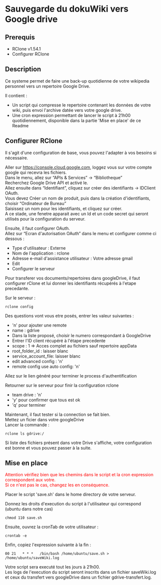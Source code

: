 # Sauvegarde du dokuWiki vers Google drive
## Prerequis

- RClone v1.54.1
- Configurer RClone

## Description

Ce systeme permet de faire une back-up quotidienne de votre wikipedia personnel vers un repertoire Google Drive.  

Il contient :
- Un script qui compresse le repertoire contenant les données de votre wiki, puis envoi l'archive datée vers votre google drive.  
- Une cron expression permettant de lancer le script à 21h00 quotidiennement, disponible dans la partie 'Mise en place' de ce Readme

## Configurer RClone

Il s'agit d'une configuration de base, vous pouvez l'adapter à vos besoins si nécessaire.

Aller sur https://console.cloud.google.com, loggez vous sur votre compte google qui recevra les fichiers.  
Dans le menu, allez sur “APIs & Services” → “Bibliotheque”  
Recherchez Google Drive API et activé le.  
Allez ensuite dans “Identifiant”, cliquez sur créer des identifiants → IDClient OAuth.  
Vous devez Créer un nom de produit, puis dans la création d'identifiants, choisir “Ordinateur de Bureau”  
Saisissez un nom pour les identifiants, et cliquez sur créer.  
A ce stade, une fenetre apparait avec un Id et un code secret qui seront utilisés pour la configuration du serveur.  

Ensuite, il faut configurer OAuth.  
Allez sur “Ecran d'autorisation OAuth” dans le menu et configurer comme ci dessous :  
- Type d'utilisateur : Externe
- Nom de l'application : rclone
- Adresse e-mail d'assistance utilisateur : Votre adresse gmail
- Edit
- Configurer le serveur

Pour transferer vos documents/repertoires dans googleDrive, il faut configurer rClone et lui donner les identifiants récupérés à l'etape precedante.

Sur le serveur :  

```shell
rclone config
```

Des questions vont vous etre posés, entrer les valeur suivantes :  

- 'n' pour ajouter une remote
- name : gdrive
- Dans la liste proposé, choisir le numero correspondant à GoogleDrive
- Entrer l'ID client récupéré à l'étape precedente
- scope : 1 ⇒ Acces complet au fichiers sauf repertoire appData
- root_folder_id : laisser blanc
- service_account_file: laisser blanc
- edit advanced config : 'n'
- remote config use auto config: 'n'

Allez sur le lien généré pour terminer le process d'authentification  

Retourner sur le serveur pour finir la configuration rclone  

- team drive : 'n'
- 'y' pour confirmer que tous est ok
- 'q' pour terminer

Maintenant, il faut tester si la connection se fait bien.  
Mettez un ficier dans votre googleDrive  
Lancer la commande :

```shell
rclone ls gdrive:/  
```

Si liste des fichiers présent dans votre Drive s'affiche, votre configuration est bonne et vous pouvez passer à la suite.

## Mise en place

<span style="color:red">Attention vérifiez bien que les chemins dans le script et la cron expression correspondent aux votre.</br>Si ce n'est pas le cas, changez les en conséquence.</span>

Placer le script 'save.sh' dans le home directory de votre serveur.  

Donnez les droits d'execution du script à l'utilisateur qui correspond (ubuntu dans notre cas)

```shell
chmod 110 save.sh
```

Ensuite, ouvrez la cronTab de votre utilisateur : 

```shell
crontab -e  
```

Enfin, copiez l'expression suivante à la fin :

```shell
00 21   * * *   /bin/bash /home/ubuntu/save.sh > /home/ubuntu/saveWiki.log
```

Votre script sera executé tout les jours à 21h00.  
Les logs de l'execution du script seront inscrits dans un fichier saveWiki.log et ceux du transfert vers googleDrive dans un fichier gdrive-transfert.log.
